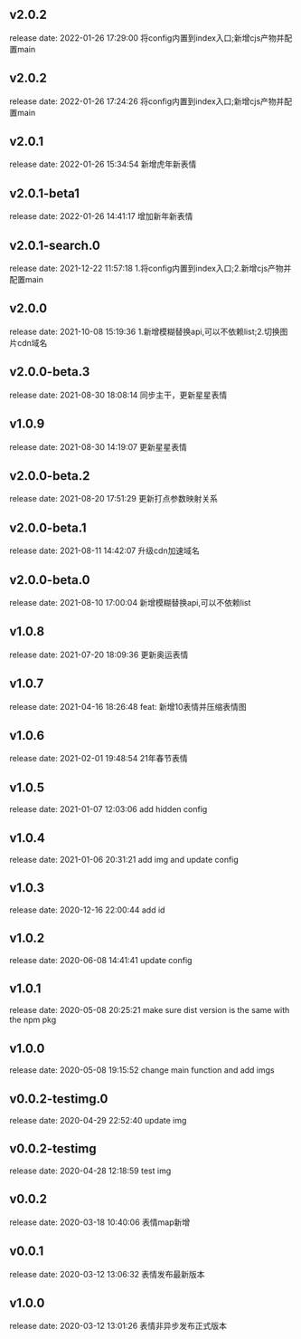 
## v2.0.2
release date: 2022-01-26 17:29:00
将config内置到index入口;新增cjs产物并配置main


## v2.0.2
release date: 2022-01-26 17:24:26
将config内置到index入口;新增cjs产物并配置main


## v2.0.1
release date: 2022-01-26 15:34:54
新增虎年新表情


## v2.0.1-beta1
release date: 2022-01-26 14:41:17
增加新年新表情


## v2.0.1-search.0
release date: 2021-12-22 11:57:18
1.将config内置到index入口;2.新增cjs产物并配置main


## v2.0.0
release date: 2021-10-08 15:19:36
1.新增模糊替换api,可以不依赖list;2.切换图片cdn域名


## v2.0.0-beta.3
release date: 2021-08-30 18:08:14
同步主干，更新星星表情


## v1.0.9
release date: 2021-08-30 14:19:07
更新星星表情

## v2.0.0-beta.2
release date: 2021-08-20 17:51:29
更新打点参数映射关系


## v2.0.0-beta.1
release date: 2021-08-11 14:42:07
升级cdn加速域名


## v2.0.0-beta.0
release date: 2021-08-10 17:00:04
新增模糊替换api,可以不依赖list


## v1.0.8
release date: 2021-07-20 18:09:36
更新奥运表情


## v1.0.7
release date: 2021-04-16 18:26:48
feat: 新增10表情并压缩表情图


## v1.0.6
release date: 2021-02-01 19:48:54
21年春节表情


## v1.0.5
release date: 2021-01-07 12:03:06
add hidden config


## v1.0.4
release date: 2021-01-06 20:31:21
add img and update config


## v1.0.3
release date: 2020-12-16 22:00:44
add id


## v1.0.2
release date: 2020-06-08 14:41:41
update config


## v1.0.1
release date: 2020-05-08 20:25:21
make sure dist version is the same with the npm pkg


## v1.0.0
release date: 2020-05-08 19:15:52
change main function and add imgs


## v0.0.2-testimg.0
release date: 2020-04-29 22:52:40
update img
## v0.0.2-testimg
release date: 2020-04-28 12:18:59
test img


## v0.0.2
release date: 2020-03-18 10:40:06
表情map新增


## v0.0.1
release date: 2020-03-12 13:06:32
表情发布最新版本


## v1.0.0
release date: 2020-03-12 13:01:26
表情非异步发布正式版本

        
        